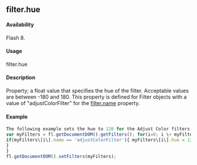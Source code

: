 ## filter.hue

#### Availability

Flash 8.

#### Usage

filter.hue

#### Description

Property; a float value that specifies the hue of the filter. Acceptable values are between -180 and 180. This property is defined for Filter objects with a value of "adjustColorFilter" for the [filter.name](#!AdobeDocs/developers-animatesdk-docs/test/Filter_object/filter13.md) property.

#### Example

```javascript
The following example sets the hue to 120 for the Adjust Color filters on the selected object(s):
var myFilters = fl.getDocumentDOM().getFilters(); for(i=0; i \< myFilters.length; i++){
if(myFilters\[i\].name == 'adjustColorFilter'){ myFilters\[i\].hue = 120;
}
}
fl.getDocumentDOM().setFilters(myFilters);

```